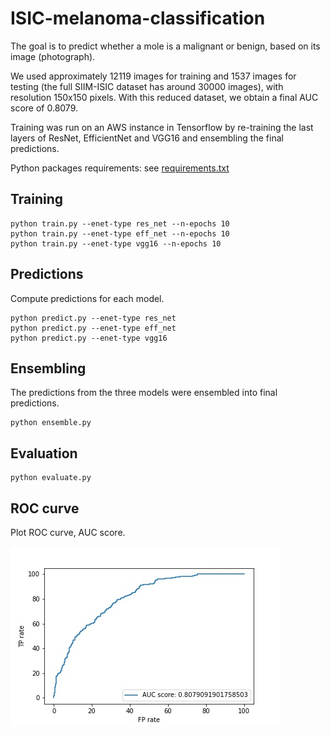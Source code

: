 # ISIC-melanoma-classification

The goal is to predict whether a mole is a malignant or benign, based on its image (photograph).

We used approximately 12119 images for training and 1537 images for testing (the full SIIM-ISIC dataset has around 30000 images),
with resolution 150x150 pixels.
With this reduced dataset, we obtain a final AUC score of 0.8079.

Training was run on an AWS instance in Tensorflow by re-training the last layers of ResNet, EfficientNet and VGG16 and ensembling the final predictions.

Python packages requirements: see [requirements.txt](requirements.txt)

## Training

```
python train.py --enet-type res_net --n-epochs 10
python train.py --enet-type eff_net --n-epochs 10
python train.py --enet-type vgg16 --n-epochs 10
```

## Predictions
Compute predictions for each model. 

```
python predict.py --enet-type res_net 
python predict.py --enet-type eff_net
python predict.py --enet-type vgg16
```

## Ensembling
The predictions from the three models were ensembled into final predictions.

```
python ensemble.py
```

## Evaluation

```
python evaluate.py
```

## ROC curve
Plot ROC curve, AUC score.

![ROC curve of the final model](results/plots/roc_curve.jpg)
